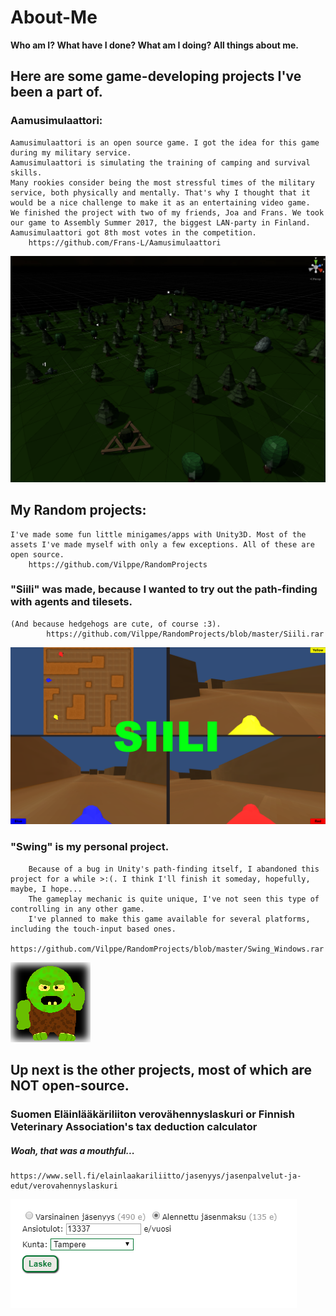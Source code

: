 # About-Me
**Who am I? What have I done? What am I doing? All things about me.**

## Here are some game-developing projects I've been a part of.

### Aamusimulaattori:
	
	Aamusimulaattori is an open source game. I got the idea for this game during my military service.
	Aamusimulaattori is simulating the training of camping and survival skills.
	Many rookies consider being the most stressful times of the military service, both physically and mentally. That's why I thought that it would be a nice challenge to make it as an entertaining video game.
	We finished the project with two of my friends, Joa and Frans. We took our game to Assembly Summer 2017, the biggest LAN-party in Finland. Aamusimulaattori got 8th most votes in the competition.
		https://github.com/Frans-L/Aamusimulaattori
		
![Aamusimulaattori image](https://github.com/Vilppe/About-Me/blob/master/Images/Aamusimulaattori.PNG)

## My Random projects:
	I've made some fun little minigames/apps with Unity3D. Most of the assets I've made myself with only a few exceptions. All of these are open source.
		https://github.com/Vilppe/RandomProjects
		
### "Siili" was made, because I wanted to try out the path-finding with agents and tilesets.
	(And because hedgehogs are cute, of course :3).
			https://github.com/Vilppe/RandomProjects/blob/master/Siili.rar
		
![Siili Image](https://github.com/Vilppe/About-Me/blob/master/Images/Siili.png)
	
### "Swing" is my personal project.
		Because of a bug in Unity's path-finding itself, I abandoned this project for a while >:(. I think I'll finish it someday, hopefully, maybe, I hope...
		The gameplay mechanic is quite unique, I've not seen this type of controlling in any other game.
		I've planned to make this game available for several platforms, including the touch-input based ones.
			https://github.com/Vilppe/RandomProjects/blob/master/Swing_Windows.rar
		
![Swing Image](https://github.com/Vilppe/About-Me/blob/master/Images/RocketGuy.png)

## Up next is the other projects, most of which are NOT open-source.
	
### Suomen Eläinlääkäriliiton verovähennyslaskuri or Finnish Veterinary Association's tax deduction calculator
##### Woah, that was a mouthful...
	https://www.sell.fi/elainlaakariliitto/jasenyys/jasenpalvelut-ja-edut/verovahennyslaskuri
	
![Verovähennyslaskuri Image](https://github.com/Vilppe/About-Me/blob/master/Images/Verovahennyslaskuri.PNG)
